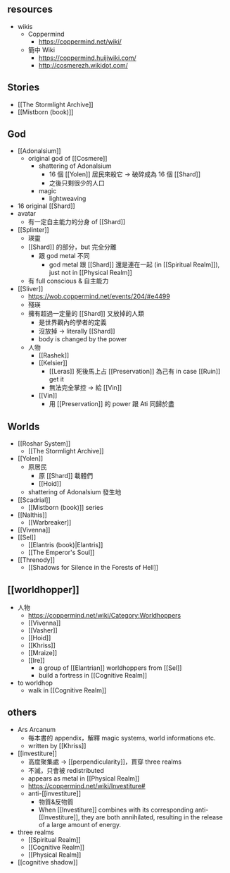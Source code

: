 ## resources
- wikis
	- Coppermind
		- https://coppermind.net/wiki/
	- 簡中 Wiki
		- https://coppermind.huijiwiki.com/
		- http://cosmerezh.wikidot.com/

## Stories
- [[The Stormlight Archive]]
- [[Mistborn (book)]]

## God
- [[Adonalsium]]
	- original god of [[Cosmere]]
        - shattering of Adonalsium
            - 16 個 [[Yolen]] 居民來殺它 → 破碎成為 16 個 [[Shard]]
            - 之後只剩很少的人口
        - magic
            - lightweaving
- 16 original [[Shard]]
- avatar
	- 有一定自主能力的分身 of [[Shard]]
- [[Splinter]]
	- 瑛靈
	- [[Shard]] 的部分，but 完全分離
		- 跟 god metal 不同
			- god metal 跟 [[Shard]] 還是連在一起 (in [[Spiritual Realm]]), just not in [[Physical Realm]]
	- 有 full conscious & 自主能力
- [[Sliver]]
	- https://wob.coppermind.net/events/204/#e4499
	- 殘瑛
	- 擁有超過一定量的 [[Shard]] 又放掉的人類
		- 是世界觀內的學者的定義
		- 沒放掉 → literally [[Shard]]
		- body is changed by the power
	- 人物
		- [[Rashek]]
		- [[Kelsier]]
			- [[Leras]] 死後馬上占 [[Preservation]] 為己有 in case [[Ruin]] get it
			- 無法完全掌控 → 給 [[Vin]]
		- [[Vin]]
			- 用 [[Preservation]] 的 power 跟 Ati 同歸於盡

## Worlds
- [[Roshar System]]
	- [[The Stormlight Archive]]
- [[Yolen]]
	- 原居民
		- 原 [[Shard]] 載體們
		- [[Hoid]]
	- shattering of Adonalsium 發生地
- [[Scadrial]]
	- [[Mistborn (book)]] series
- [[Nalthis]]
	- [[Warbreaker]]
- [[Vivenna]]
- [[Sel]]
	- [[Elantris (book)|Elantris]]
	- [[The Emperor's Soul]]
- [[Threnody]]
	- [[Shadows for Silence in the Forests of Hell]]

## [[worldhopper]]

- 人物
	- https://coppermind.net/wiki/Category:Worldhoppers
	- [[Vivenna]]
	- [[Vasher]]
	- [[Hoid]]
	- [[Khriss]]
	- [[Mraize]]
	- [[Ire]]
		- a group of [[Elantrian]] worldhoppers from [[Sel]]
		- build a fortress in [[Cognitive Realm]]
- to worldhop
	- walk in [[Cognitive Realm]]

## others
- Ars Arcanum
    - 每本書的 appendix，解釋 magic systems, world informations etc.
    - written by [[Khriss]]
- [[investiture]]
    - 高度聚集處 → [[perpendicularity]]，貫穿 three realms
    - 不滅，只會被 redistributed
    - appears as metal in [[Physical Realm]]
    - https://coppermind.net/wiki/Investiture#
    - anti-[[investiture]]
        - 物質&反物質
        - When [[Investiture]] combines with its corresponding anti-[[Investiture]], they are both annihilated, resulting in the release of a large amount of energy.
- three realms
    - [[Spiritual Realm]]
    - [[Cognitive Realm]]
    - [[Physical Realm]]
- [[cognitive shadow]]
